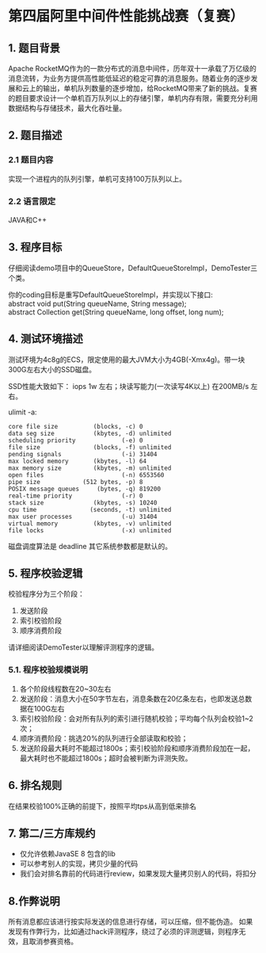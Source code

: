 # 第四届阿里中间件性能挑战赛（复赛）

## 1. 题目背景
Apache RocketMQ作为的一款分布式的消息中间件，历年双十一承载了万亿级的消息流转，为业务方提供高性能低延迟的稳定可靠的消息服务。随着业务的逐步发展和云上的输出，单机队列数量的逐步增加，给RocketMQ带来了新的挑战。复赛的题目要求设计一个单机百万队列以上的存储引擎，单机内存有限，需要充分利用数据结构与存储技术，最大化吞吐量。  

## 2. 题目描述

### 2.1 题目内容
实现一个进程内的队列引擎，单机可支持100万队列以上。

### 2.2 语言限定
JAVA和C++

## 3.  程序目标

仔细阅读demo项目中的QueueStore，DefaultQueueStoreImpl，DemoTester三个类。

你的coding目标是重写DefaultQueueStoreImpl，并实现以下接口:  
abstract void put(String queueName, String message);  
abstract Collection<String> get(String queueName, long offset, long num);  

## 4. 测试环境描述
测试环境为4c8g的ECS，限定使用的最大JVM大小为4GB(-Xmx4g)。带一块300G左右大小的SSD磁盘。

SSD性能大致如下：
iops 1w 左右；块读写能力(一次读写4K以上) 在200MB/s 左右。

ulimit -a:

```
core file size          (blocks, -c) 0
data seg size           (kbytes, -d) unlimited
scheduling priority             (-e) 0
file size               (blocks, -f) unlimited
pending signals                 (-i) 31404
max locked memory       (kbytes, -l) 64
max memory size         (kbytes, -m) unlimited
open files                      (-n) 6553560
pipe size            (512 bytes, -p) 8
POSIX message queues     (bytes, -q) 819200
real-time priority              (-r) 0
stack size              (kbytes, -s) 10240
cpu time               (seconds, -t) unlimited
max user processes              (-u) 31404
virtual memory          (kbytes, -v) unlimited
file locks                      (-x) unlimited
```
磁盘调度算法是 deadline
其它系统参数都是默认的。

## 5. 程序校验逻辑

校验程序分为三个阶段：
1. 发送阶段
2. 索引校验阶段
3. 顺序消费阶段

请详细阅读DemoTester以理解评测程序的逻辑。

### 5.1. 程序校验规模说明
1. 各个阶段线程数在20~30左右
2. 发送阶段：消息大小在50字节左右，消息条数在20亿条左右，也即发送总数据在100G左右
3. 索引校验阶段：会对所有队列的索引进行随机校验；平均每个队列会校验1~2次；
4. 顺序消费阶段：挑选20%的队列进行全部读取和校验；
5. 发送阶段最大耗时不能超过1800s；索引校验阶段和顺序消费阶段加在一起，最大耗时也不能超过1800s；超时会被判断为评测失败。

## 6. 排名规则

在结果校验100%正确的前提下，按照平均tps从高到低来排名


## 7. 第二/三方库规约

* 仅允许依赖JavaSE 8 包含的lib
* 可以参考别人的实现，拷贝少量的代码
* 我们会对排名靠前的代码进行review，如果发现大量拷贝别人的代码，将扣分

## 8.作弊说明

所有消息都应该进行按实际发送的信息进行存储，可以压缩，但不能伪造。
如果发现有作弊行为，比如通过hack评测程序，绕过了必须的评测逻辑，则程序无效，且取消参赛资格。
